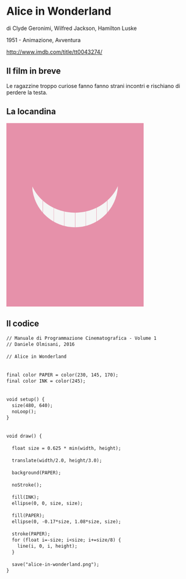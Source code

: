 # Alice in Wonderland

di Clyde Geronimi, Wilfred Jackson, Hamilton Luske

1951 - Animazione, Avventura

http://www.imdb.com/title/tt0043274/

## Il film in breve
Le ragazzine troppo curiose fanno fanno strani incontri e rischiano di perdere la testa.

## La locandina
<img src="alice-in-wonderland.png"  width="360px" title="Alice in Wonderland">


## Il codice
```processing
// Manuale di Programmazione Cinematografica - Volume 1
// Daniele Olmisani, 2016

// Alice in Wonderland


final color PAPER = color(230, 145, 170);
final color INK = color(245);


void setup() {
  size(480, 640);
  noLoop();
}


void draw() {
  
  float size = 0.625 * min(width, height);
  
  translate(width/2.0, height/3.0);
  
  background(PAPER);
  
  noStroke();
  
  fill(INK);
  ellipse(0, 0, size, size);
  
  fill(PAPER);
  ellipse(0, -0.17*size, 1.08*size, size);
  
  stroke(PAPER);
  for (float i=-size; i<size; i+=size/8) {
    line(i, 0, i, height); 
  }
  
  save("alice-in-wonderland.png");
}
```

